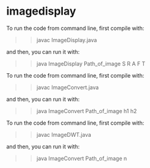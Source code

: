# imagedisplay

To run the code from command line, first compile with:

>> javac ImageDisplay.java

and then, you can run it with:

>> java ImageDisplay Path_of_image S R A F T

To run the code from command line, first compile with:

>> javac ImageConvert.java

and then, you can run it with:

>> java ImageConvert Path_of_image h1 h2

To run the code from command line, first compile with:

>> javac ImageDWT.java

and then, you can run it with:

>> java ImageConvert Path_of_image n